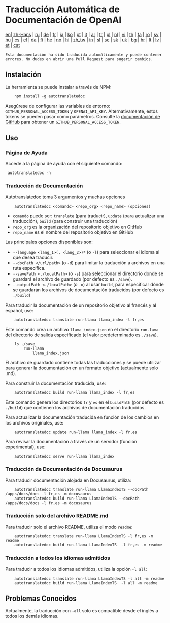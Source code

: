 
# Traducción Automática de Documentación de OpenAI

[en](../README.md)| [zh-Hans](/i18n/README_zh-Hans.md) | [ru](/i18n/README_ru.md) | [de](/i18n/README_de.md) | [fr](/i18n/README_fr.md) | [ja](/i18n/README_ja.md) | [ko](/i18n/README_ko.md) | [pt](/i18n/README_pt.md) | [it](/i18n/README_it.md) | [ar](/i18n/README_ar.md) | [tr](/i18n/README_tr.md) | [pl](/i18n/README_pl.md) | [nl](/i18n/README_nl.md) | [vi](/i18n/README_vi.md) | [th](/i18n/README_th.md) | [fa](/i18n/README_fa.md) | [ro](/i18n/README_ro.md) | [sv](/i18n/README_sv.md) | [hu](/i18n/README_hu.md) | [cs](/i18n/README_cs.md) | [el](/i18n/README_el.md) | [da](/i18n/README_da.md) | [fi](/i18n/README_fi.md) | [he](/i18n/README_he.md) | [no](/i18n/README_no.md) | [hi](/i18n/README_hi.md) | [zh_tw](/i18n/README_zh_tw.md) | [in](/i18n/README_in.md) | [sl](/i18n/README_sl.md) | [se](/i18n/README_se.md) | [sk](/i18n/README_sk.md) | [uk](/i18n/README_uk.md) | [bg](/i18n/README_bg.md) | [hr](/i18n/README_hr.md) | [lt](/i18n/README_lt.md) | [lv](/i18n/README_lv.md) | [et](/i18n/README_et.md) | [cat](/i18n/README_cat.md) 

```Esta documentación ha sido traducida automáticamente y puede contener errores. No dudes en abrir una Pull Request para sugerir cambios.```


## Instalación 

La herramienta se puede instalar a través de NPM:


```
    npm install -g autotranslatedoc
```

Asegúrese de configurar las variables de entorno: `GITHUB_PERSONAL_ACCESS_TOKEN` y `OPENAI_API_KEY`. Alternativamente, estos tokens se pueden pasar como parámetros. Consulte la [documentación de GitHub](https://docs.github.com/en/github/authenticating-to-github/creating-a-personal-access-token) para obtener un `GITHUB_PERSONAL_ACCESS_TOKEN`.
## Uso


### Página de Ayuda
Accede a la página de ayuda con el siguiente comando:
```
 autotranslatedoc -h
```
### Traducción de Documentación

Autotranslatedoc toma 3 argumentos y muchas opciones

```
    autotranslatedoc <comando> <repo_org> <repo_name> (opciones)
```

- ```comando``` puede ser: ```translate``` (para traducir), ```update``` (para actualizar una traducción), ```build``` (para construir una traducción)
- ```repo_org``` es la organización del repositorio objetivo en GitHub
- ```repo_name``` es el nombre del repositorio objetivo en GitHub

Las principales opciones disponibles son:

- ```--language <lang_1>(, <lang_2>)*``` (o ```-l```) para seleccionar el idioma al que desea traducir.
- ```--docPath </url/path>``` (o ```-d```) para limitar la traducción a archivos en una ruta específica.
- ```--savePath <./localPath>``` (o ```-s```) para seleccionar el directorio donde se guardará el archivo de guardado (por defecto es ```./save```).
- ```--outputPath <./localPath>``` (o ```-o```) al usar ```build```, para especificar dónde se guardarán los archivos de documentación traducidos (por defecto es ```./build```)



Para traducir la documentación de un repositorio objetivo al francés y al español, use:
```
    autotranslatedoc translate run-llama llama_index -l fr,es
```


Este comando crea un archivo `llama_index.json` en el directorio `run-lama` del directorio de salida especificado (el valor predeterminado es `./save`).
```
    ls ./save
        run-llama
            llama_index.json 
```
El archivo de guardado contiene todas las traducciones y se puede utilizar para generar la documentación en un formato objetivo (actualmente solo .md).

Para construir la documentación traducida, use:

```
    autotranslatedoc build run-llama llama_index -l fr,es
```


Este comando genera los directorios `fr` y `es` en el `buildPath` (por defecto es `./build`) que contienen los archivos de documentación traducidos.

Para actualizar la documentación traducida en función de los cambios en los archivos originales, use:

```
    autotranslatedoc update run-llama llama_index -l fr,es
```


Para revisar la documentación a través de un servidor (función experimental), use:
```
    autotranslatedoc serve run-llama llama_index
```
### Traducción de Documentación de Docusaurus

Para traducir documentación alojada en Docusaurus, utiliza:

```
    autotranslatedoc translate run-llama LlamaIndexTS --docPath /apps/docs/docs -l fr,es -m docusaurus
    autotranslatedoc build run-llama LlamaIndexTS --docPath /apps/docs/docs -l fr,es -m docusaurus
```
### Traducción solo del archivo README.md

Para traducir solo el archivo README, utiliza el modo `readme`:

```
    autotranslatedoc translate run-llama LlamaIndexTS -l fr,es -m readme
    autotranslatedoc build run-llama LlamaIndexTS  -l fr,es -m readme
```
### Traducción a todos los idiomas admitidos

Para traducir a todos los idiomas admitidos, utiliza la opción `-l all`:

```
    autotranslatedoc translate run-llama LlamaIndexTS -l all -m readme
    autotranslatedoc build run-llama LlamaIndexTS  -l all -m readme
```
## Problemas Conocidos

Actualmente, la traducción con `-all` solo es compatible desde el inglés a todos los demás idiomas.
